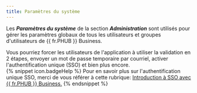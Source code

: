 ```yaml
---
title: Paramètres du système
---
```

Les ***Paramètres du système*** de la section ***Administration*** sont utilisés pour gérer les paramètres globaux de tous les utilisateurs et groupes d&apos;utilisateurs de {{ fr.PHUB }} Business.  

Vous pourriez forcer les utilisateurs de l&apos;application à utiliser la validation en 2 étapes, envoyer un mot de passe temporaire par courriel, activer l&apos;authentification unique (SSO) et bien plus encore.  
{% snippet icon.badgeHelp %} 
Pour en savoir plus sur l&apos;authentification unique SSO, merci de vous référer à cette rubrique: [Introduction à SSO avec {{ fr.PHUB }} Business.](/fr/hub/getting-started/get-started-sso-hub-business/) 
{% endsnippet %}
 
